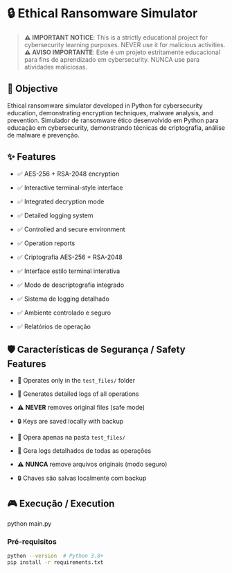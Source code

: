 # 🔒 Ethical Ransomware Simulator

> **⚠️ IMPORTANT NOTICE**: This is a strictly educational project for cybersecurity learning purposes. NEVER use it for malicious activities.
> **⚠️ AVISO IMPORTANTE**: Este é um projeto estritamente educacional para fins de aprendizado em cybersecurity. NUNCA use para atividades maliciosas.

## 🎯 Objective

Ethical ransomware simulator developed in Python for cybersecurity education, demonstrating encryption techniques, malware analysis, and prevention.
Simulador de ransomware ético desenvolvido em Python para educação em cybersecurity, demonstrando técnicas de criptografia, análise de malware e prevenção.

## ✨ Features

- ✅ AES-256 + RSA-2048 encryption
- ✅ Interactive terminal-style interface
- ✅ Integrated decryption mode
- ✅ Detailed logging system
- ✅ Controlled and secure environment
- ✅ Operation reports

- ✅ Criptografia AES-256 + RSA-2048
- ✅ Interface estilo terminal interativa
- ✅ Modo de descriptografia integrado
- ✅ Sistema de logging detalhado
- ✅ Ambiente controlado e seguro
- ✅ Relatórios de operação

## 🛡️ Características de Segurança / Safety Features

- 🔐 Operates only in the `test_files/` folder
- 📝 Generates detailed logs of all operations
- ⚠️ **NEVER** removes original files (safe mode)
- 🔒 Keys are saved locally with backup

- 🔐 Opera apenas na pasta `test_files/`
- 📝 Gera logs detalhados de todas as operações
- ⚠️ **NUNCA** remove arquivos originais (modo seguro)
- 🔒 Chaves são salvas localmente com backup

## 🎮 Execução / Execution

python main.py

### Pré-requisitos
```bash
python --version  # Python 3.8+
pip install -r requirements.txt
